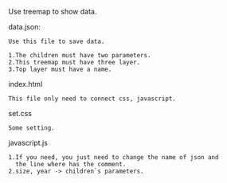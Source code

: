 Use treemap to show data.

data.json:

	Use this file to save data.

	1.The children must have two parameters.
	2.This treemap must have three layer.
	3.Top layer must have a name.

index.html

	This file only need to connect css, javascript.

set.css

	Some setting.

javascript.js

	1.If you need, you just need to change the name of json and 
	  the line where has the comment.
	2.size, year -> children`s parameters.

